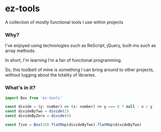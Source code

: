 # ez-tools

A collection of mostly functional tools I use within projects

### Why?

I've enjoyed using technologies such as ReScript, jQuery, built-ins such as array methods.

In short, I'm learning I'm a fan of functional programming.

So, this toolbelt of mine is something I can bring around to other projects, without lugging about the totality of libraries.

### What's in it?

```js
import Box from 'ez-tools'

const divide = (y: number) => (x: number) => y === 0 ? null : x / y
const divideByTwo = divide(2)
const divideByZero = divide(0)

const five = Box(20).flatMap(divideByTwo).flatMap(divideByTwo)
```
